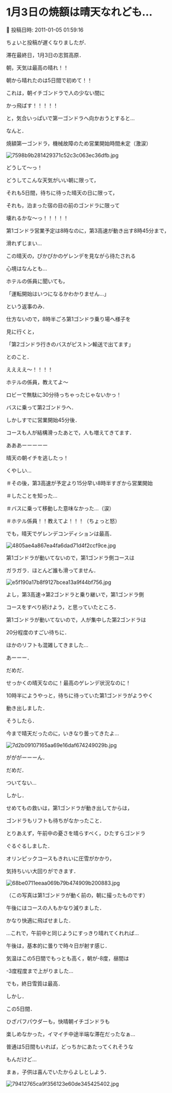 # 1月3日の焼額は晴天なれども…

📅 投稿日時: 2011-01-05 01:59:16

ちょいと投稿が遅くなりましたが．


滞在最終日，1月3日の志賀高原．





朝，天気は最高の晴れ！！


朝から晴れたのは5日間で初めて！！


これは，朝イチゴンドラで人の少ない間に


かっ飛ばす！！！！！





と，気合いっぱいで第一ゴンドラへ向かおうとすると…


なんと．


焼額第一ゴンドラ，機械故障のため営業開始時間未定（激涙）




![7598b9b281429371c52c3c063ec36dfb.jpg](images/7598b9b281429371c52c3c063ec36dfb.jpg)




どうして～っ！


どうしてこんな天気がいい朝に限って，


それも5日間，待ちに待った晴天の日に限って，


それも，泊まった宿の目の前のゴンドラに限って


壊れるかな～っ！！！！！





第1ゴンドラ営業予定は8時なのに，第3高速が動き出す8時45分まで，


滑れずじまい…


この晴天の，ぴかぴかのゲレンデを見ながら待たされる


心境はなんとも…


ホテルの係員に聞いても，


「運転開始はいつになるかわかりません…」


という返事のみ．





仕方ないので，8時半ごろ第1ゴンドラ乗り場へ様子を


見に行くと，


「第2ゴンドラ行きのバスがピストン輸送で出てます」


とのこと．


ええええ～！！！！


ホテルの係員，教えてよ～


ロビーで無駄に30分待っちゃったじゃないかっ！





バスに乗って第2ゴンドラへ．


しかしすでに営業開始45分後．


コースも人が結構滑ったあとで，人も増えてきてます．


あああーーーーー


晴天の朝イチを逃したっ！


くやしい…





＃その後，第3高速が予定より15分早い8時半すぎから営業開始


＃したことを知った…


＃バスに乗って移動した意味なかった…（涙）


＃ホテル係員！！教えてよ！！！（ちょっと怒）





でも，晴天でゲレンデコンディションは最高．




![4805ae4a867ea4fa6dad71d4f2ccf9ce.jpg](images/4805ae4a867ea4fa6dad71d4f2ccf9ce.jpg)







第1ゴンドラが動いてないので，第1ゴンドラ側コースは


ガラガラ．ほとんど誰も滑ってません．




![e5f190a17b8f9127bcea13a9f44bf756.jpg](images/e5f190a17b8f9127bcea13a9f44bf756.jpg)







よし，第3高速→第2ゴンドラと乗り継いで，第1ゴンドラ側


コースをすべり続けよう，と思っていたところ．


第1ゴンドラが動いてないので，人が集中した第2ゴンドラは


20分程度のすごい待ちに．


ほかのリフトも混雑してきました…


あーーー．


だめだ．


せっかくの晴天なのに！最高のゲレンデ状況なのに！





10時半にようやっと，待ちに待っていた第1ゴンドラがようやく


動き出しました．


そうしたら．


今まで晴天だったのに，いきなり曇ってきたよ…




![7d2b09107165aa69e16daf674249029b.jpg](images/7d2b09107165aa69e16daf674249029b.jpg)




がががーーーん．


だめだ．


ついてない…





しかし．


せめてもの救いは，第1ゴンドラが動き出してからは，


ゴンドラもリフトも待ちがなかったこと．





とりあえず，午前中の憂さを晴らすべく，ひたすらゴンドラ


ぐるぐるしました．


オリンピックコースもきれいに圧雪がかかり，


気持ちいい大回りができます．




![68be0711eeaa069b79b474909b200883.jpg](images/68be0711eeaa069b79b474909b200883.jpg)




（この写真は第1ゴンドラが動く前の，朝に撮ったものです）





午後にはコースの人もかなり減りました．


かなり快適に飛ばせました．


…これで，午前中と同じようにすっきり晴れてくれれば…


午後は，基本的に曇りで時々日が射す感じ．





気温はこの5日間でもっとも高く，朝が-8度，昼間は


-3度程度まで上がりました…


でも，終日雪質は最高．





しかし．


この5日間．


ひざパフパウダーも，快晴朝イチゴンドラも


楽しめなかった，イマイチ中途半端な滞在だったなぁ…


普通は5日間もいれば，どっちかにあたってくれそうな


もんだけど…





まぁ，子供は喜んでいたからよしとしよう．




![79412765ca9f356123e60de345425402.jpg](images/79412765ca9f356123e60de345425402.jpg)
